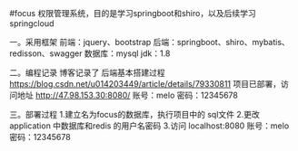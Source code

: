 #focus
权限管理系统，目的是学习springboot和shiro，以及后续学习springcloud

一。采用框架
前端：jquery、bootstrap
后端：springboot、shiro、mybatis、redisson、swagger
数据库：mysql
jdk：1.8

二。编程记录
博客记录了 后端基本搭建过程  https://blog.csdn.net/u014203449/article/details/79330811
项目已部署，访问地址  http://47.98.153.30:8080/  账号：melo 密码：12345678

三。部署过程
1.建立名为focus的数据库，执行项目中的 sql文件
2.更改application 中数据库和redis 的用户名密码
3.访问 localhost:8080  账号：melo 密码：12345678
